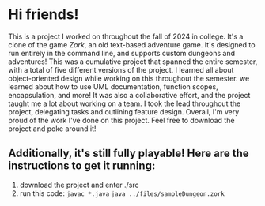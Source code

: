 # Hi friends!
This is a project I worked on throughout the fall of 2024 in college. It's a clone of the game *Zork*, an old text-based adventure game. It's designed to run entirely in the command line, and supports custom dungeons and adventures!
This was a cumulative project that spanned the entire semester, with a total of five different versions of the project.
I learned all about object-oriented design while working on this throughout the semester. we learned about how to use UML documentation, function scopes, encapsulation, and more!
It was also a collaborative effort, and the project taught me a lot about working on a team. I took the lead throughout the project, delegating tasks and outlining feature design.
Overall, I'm very proud of the work I've done on this project. Feel free to download the project and poke around it!
## Additionally, it's still fully playable! Here are the instructions to get it running:
1. download the project and enter ./src
2. run this code: 
   ```javac *.java```
   ```java ../files/sampleDungeon.zork```
   
